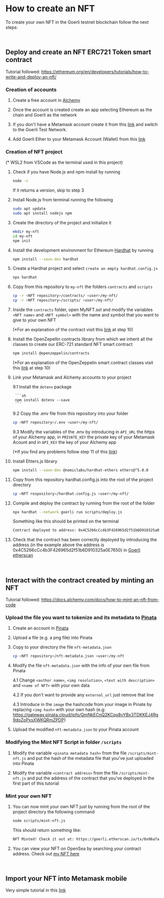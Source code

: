 # How to create an NFT

To create your own NFT in the Goerli testnet blockchain follow the next steps:

<br>

## Deploy and create an NFT ERC721 Token smart contract

Tutorial followed: <https://ethereum.org/en/developers/tutorials/how-to-write-and-deploy-an-nft/>

### Creation of accounts

1. Create a free account in [Alchemy](https://auth.alchemy.com/signup)

2. Once the account is created create an app selecting Ethereum as the chain and Goerli as the network

3. If you don't have a Metamask account create it from this [link](https://metamask.io/download/) and switch to the Goerli Test Network.

4. Add Goerli Ether to your Metamask Account (Wallet) from this [link](https://goerlifaucet.com/)


### Creation of NFT project

(* WSL2 from VSCode as the terminal used in this project)

1. Check if you have Node.js and npm install by running

    ```sh
    node -v
    ```
    If it returns a version, skip to step 3

2. Install Node.js from terminal running the following

    ```sh
    sudo apt update
    sudo apt install nodejs npm
    ```

3. Create the directory of the project and initialize it

    ```sh
    mkdir my-nft
    cd my-nft
    npm init
    ```

4. Install the development environment for Ethereum [Hardhat](https://hardhat.org/hardhat-runner/docs/getting-started#overview) by running

    ```sh
    npm install --save-dev hardhat
    ```


5. Create a Hardhat project and select ```create an empty hardhat.config.js```

    ```sh
    npx hardhat
    ```

6. Copy from this repository to ```my-nft``` the folders ```contracts``` and ```scripts```

    ```sh
    cp -r <NFT repository>/contracts/ <user>/my-nft/
    cp -r <NFT repository>/scripts/ <user>/my-nft/
    ```

7. Inside the ```contracts``` folder, open MyNFT.sol and modify the variables ```<NFT name>``` and ```<NFT symbol>``` with the name and symbol that you want to give to your own NFT

    (*For an explanation of the contract visit this [link](https://ethereum.org/en/developers/tutorials/how-to-write-and-deploy-an-nft/) at step 10)

8. Install the OpenZepellin contracts library from which we inherit all the classes to create our ERC-721 standard NFT smart contract

    ```sh
    npm install @openzeppelin/contracts
    ```

    (*For an explanation of the OpenZeppelin smart contract classes visit this [link](https://ethereum.org/en/developers/tutorials/how-to-write-and-deploy-an-nft/) at step 10)

9. Link your Metamask and Alchemy accounts to your project
    
    9.1 Install the ```dotenv``` package

        ```sh
        npm install dotenv --save
        ```
    
    9.2 Copy the .env file from this repository into your folder

    ```sh
    cp <NFT repository>/.env <user>/my-nft/
    ```
    
    9.3 Modify the variables of the .env by introducing in ```API_URL``` the https of your Alchemy app, in ```PRIVATE_KEY``` the private key of your Metamask Acount and in ```API_KEY``` the key of your Alchemy app

    (*If you find any problems follow step 11 of this [link](https://ethereum.org/en/developers/tutorials/how-to-write-and-deploy-an-nft/))

10. Install Ehters.js library 

    ```sh
    npm install --save-dev @nomiclabs/hardhat-ethers ethers@^5.0.0
    ```

11. Copy from this repository hardhat.config.js into the root of the project directory
        
    ```sh
    cp <NFT respository>/hardhat.config.js <user>/my-nft/
    ```

12. Compile and deploy the contract by running from the root of the folder 

    ```sh
    npx hardhat --network goerli run scripts/deploy.js
    ```

    Something like this should be printed on the terminal

    ```sh
    Contract deployed to address: 0x4C5266cCc4b3F426965d2f51b6D910325a0E7650
    ```


13. Check that the contract has been correctly deployed by introducing the address (in the example above the address is 0x4C5266cCc4b3F426965d2f51b6D910325a0E7650) in [Goerli etherscan](https://goerli.etherscan.io/)

<br>

## Interact with the contract created by minting an NFT

Tutorial followed: <https://docs.alchemy.com/docs/how-to-mint-an-nft-from-code>

### Upload the file you want to tokenize and its metadata to [Pinata](https://www.pinata.cloud/)

1. Create an account in [Pinata](https://www.pinata.cloud/)

2. Upload a file (e.g. a png file) into Pinata

3. Copy to your directory the file ```nft-metadata.json```

    ```sh
    cp <NFT repository>/nft-metadata.json <user>/my-nft
    ```

4. Modify the file ```nft-metadata.json``` with the info of your own file from Pinata

    4.1 Change ```<author name>```, ```<img resolution>```, ```<text with description>``` and ```<name of NFT>``` with your own data

    4.2 If you don't want to provide any ```external_url``` just remove that line

    4.3 Introduce in the ```image``` the hashcode from your image in Pinate by replacing ```<img hash>``` with your own hash (e.g: https://gateway.pinata.cloud/ipfs/QmNkECnQ2KCqs8vYBx3TDKKEJ4Rg9doZoPxsXWKQRmZPDP)

5. Upload the modified ```nft-metadata.json``` to your Pinata account



### Modifying the Mint NFT Script in folder ```/scripts```

1. Modify the variable  ```<pinata metadata hash>``` from the file ```/scripts/mint-nft.js``` and put the hash of the metadata file that you've just uploaded into Pinata

2. Modify the variable ```<contract address>``` from the file ```/scripts/mint-nft.js``` and put the address of the contract that you've deployed in the first part of this tutorial


### Mint your own NFT

1. You can now mint your own NFT just by running from the root of the project directory the following command

    ```sh
    node scripts/mint-nft.js
    ```

    This should return something like:

    ```sh
    NFT Minted! Check it out at: https://goerli.etherscan.io/tx/0x06a7a06aea5d55eb6e7a0f0f17bfeaad2fb4e310de55f5a884e1b623a3fab080
    ```

2. You can view your NFT on OpenSea by searching your contract address. Check out [my NFT here](<https://testnets.opensea.io/assets/goerli/0xe154e1d863df4522e09ed0b7a48ce0ecb4782237/1>)

<br>

## Import your NFT into Metamask mobile

Very simple tutorial in this [link](<https://docs.alchemy.com/docs/how-to-view-your-nft-in-your-mobile-wallet>)